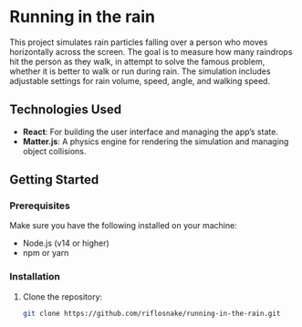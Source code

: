 # Running in the rain

This project simulates rain particles falling over a person who moves horizontally across the screen. The goal is to measure how many raindrops hit the person as they walk, in attempt to solve the famous problem, whether it is better to walk or run during rain. The simulation includes adjustable settings for rain volume, speed, angle, and walking speed.

## Technologies Used

- **React**: For building the user interface and managing the app’s state.
- **Matter.js**: A physics engine for rendering the simulation and managing object collisions.

## Getting Started

### Prerequisites

Make sure you have the following installed on your machine:

- Node.js (v14 or higher)
- npm or yarn

### Installation

1. Clone the repository:
   ```bash
   git clone https://github.com/riflosnake/running-in-the-rain.git
